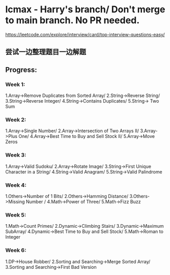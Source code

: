 # lcmax - Harry's branch/ Don't merge to main branch. No PR needed.

https://leetcode.com/explore/interview/card/top-interview-questions-easy/

## 尝试一边整理题目一边解题

## Progress:
### Week 1: 
1.Array->Remove Duplicates from Sorted Array/ 2.String->Reverse String/ 3.String->Reverse Integer/ 4.String->Contains Duplicates/ 5.String-> Two Sum
### Week 2:
1.Array->Single Number/ 2.Array->Intersection of Two Arrays II/ 3.Array->Plus One/ 4.Array->Best Time to Buy and Sell Stock II/ 5.Array->Move Zeros
### Week 3:
1.Array->Valid Sudoku/ 2.Array->Rotate Image/ 3.String->First Unique Character in a String/ 4.String->Valid Anagram/ 5.String->Valid Palindrome
### Week 4:
1.Others->Number of 1 Bits/ 2.Others->Hamming Distance/ 3.Others->Missing Number / 4.Math->Power of Three/ 5.Math->Fizz Buzz
### Week 5:
1.Math->Count Primes/ 2.Dynamic->Climbing Stairs/ 3.Dynamic->Maximum SubArray/ 4.Dynamic->Best Time to Buy and Sell Stock/ 5.Math->Roman to Integer
### Week 6:
1.DP->House Robber/ 2.Sorting and Searching->Merge Sorted Array/ 3.Sorting and Searching->First Bad Version
